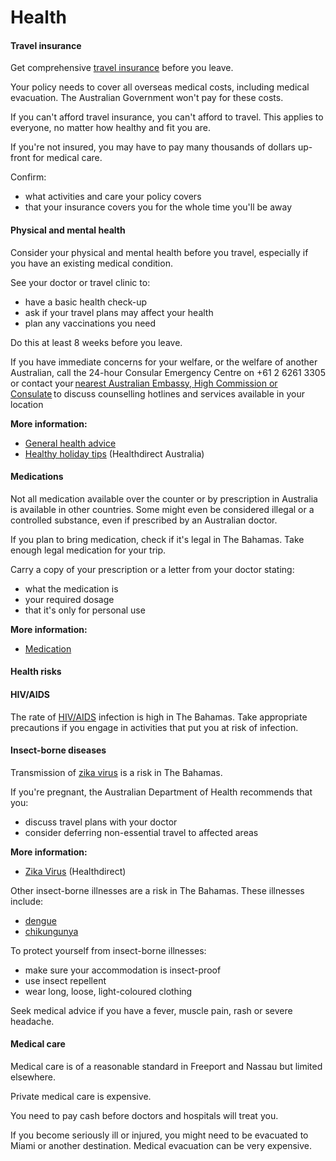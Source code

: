 # Health

#### Travel insurance

Get comprehensive [travel insurance](https://www.smartraveller.gov.au/node/149) before you leave.

Your policy needs to cover all overseas medical costs, including medical evacuation. The Australian Government won't pay for these costs.

If you can't afford travel insurance, you can't afford to travel. This applies to everyone, no matter how healthy and fit you are.

If you're not insured, you may have to pay many thousands of dollars up-front for medical care.

Confirm:

* what activities and care your policy covers
* that your insurance covers you for the whole time you'll be away

#### Physical and mental health

Consider your physical and mental health before you travel, especially if you have an existing medical condition.

See your doctor or travel clinic to:

* have a basic health check-up
* ask if your travel plans may affect your health
* plan any vaccinations you need

Do this at least 8 weeks before you leave.

If you have immediate concerns for your welfare, or the welfare of another Australian, call the 24-hour Consular Emergency Centre on +61 2 6261 3305 or contact your [nearest Australian Embassy, High Commission or Consulate](https://www.dfat.gov.au/about-us/our-locations/missions/our-embassies-and-consulates-overseas) to discuss counselling hotlines and services available in your location

**More information:**

* [General health advice](/before-you-go/health "Taking care of your health")
* [Healthy holiday tips](https://www.healthdirect.gov.au/healthy-holiday-tips-infographic) (Healthdirect Australia)

#### Medications

Not all medication available over the counter or by prescription in Australia is available in other countries. Some might even be considered illegal or a controlled substance, even if prescribed by an Australian doctor.

If you plan to bring medication, check if it's legal in The Bahamas. Take enough legal medication for your trip.

Carry a copy of your prescription or a letter from your doctor stating:

* what the medication is
* your required dosage
* that it's only for personal use

**More information:**

* [Medication](/before-you-go/health/medications "Medication and medical equipment")

#### Health risks

#### HIV/AIDS

The rate of [HIV/AIDS](https://www.who.int/news-room/fact-sheets/detail/hiv-aids) infection is high in The Bahamas. Take appropriate precautions if you engage in activities that put you at risk of infection.

#### Insect-borne diseases

Transmission of [zika virus](https://www.health.gov.au/diseases/flavivirus-infection-including-zika-virus?utm_source=health.gov.au&utm_medium=callout-auto-custom&utm_campaign=digital_transformation) is a risk in The Bahamas.

If you're pregnant, the Australian Department of Health recommends that you:

* discuss travel plans with your doctor
* consider deferring non-essential travel to affected areas

**More information:**

* [Zika Virus](https://www.healthdirect.gov.au/zika-virus) (Healthdirect)

Other insect-borne illnesses are a risk in The Bahamas. These illnesses include:

* [dengue](https://www.health.gov.au/diseases/dengue-virus-infection)
* [chikungunya](https://www.who.int/news-room/fact-sheets/detail/chikungunya)

To protect yourself from insect-borne illnesses:

* make sure your accommodation is insect-proof
* use insect repellent
* wear long, loose, light-coloured clothing

Seek medical advice if you have a fever, muscle pain, rash or severe headache.

#### Medical care

Medical care is of a reasonable standard in Freeport and Nassau but limited elsewhere.

Private medical care is expensive.

You need to pay cash before doctors and hospitals will treat you.

If you become seriously ill or injured, you might need to be evacuated to Miami or another destination. Medical evacuation can be very expensive.